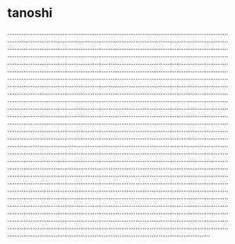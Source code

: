 # tanoshi
......................................................................................................................................................................................................................................................................................................................................................................................................................................................................................................................................................................................................................................................................................................................................................................................................................................................................................................................................................................................................................................................................................................................................................................................................................................................................................................................................................................................................................................................................................................................................................................................................................................................................................................................................................................................................................................................................................................................................................................................................................................................................................................................................................................................................................................................................................................................................................................................................................................................................................................................................................................................................................................................................................................................................................................................................................................................................................................................................................................................................................................................................................................................................................................................................................................................................................................................................................................................................................................................................................................................................................................................................